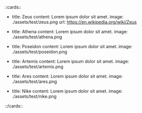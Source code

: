 ::cards::

- title: Zeus
  content: Lorem ipsum dolor sit amet.
  image: ./assets/test/zeus.png
  url: https://en.wikipedia.org/wiki/Zeus

- title: Athena
  content: Lorem ipsum dolor sit amet.
  image: ./assets/test/athena.png

- title: Poseidon
  content: Lorem ipsum dolor sit amet.
  image: ./assets/test/poseidon.png

- title: Artemis
  content: Lorem ipsum dolor sit amet.
  image: ./assets/test/artemis.png

- title: Ares
  content: Lorem ipsum dolor sit amet.
  image: ./assets/test/ares.png

- title: Nike
  content: Lorem ipsum dolor sit amet.
  image: ./assets/test/nike.png

::/cards::